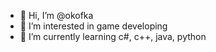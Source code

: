 - 👋 Hi, I’m @okofka
- 👀 I’m interested in game developing
- 🌱 I’m currently learning c#, c++, java, python

<!---
okofka/okofka is a ✨ special ✨ repository because its `README.md` (this file) appears on your GitHub profile.
You can click the Preview link to take a look at your changes.
--->
